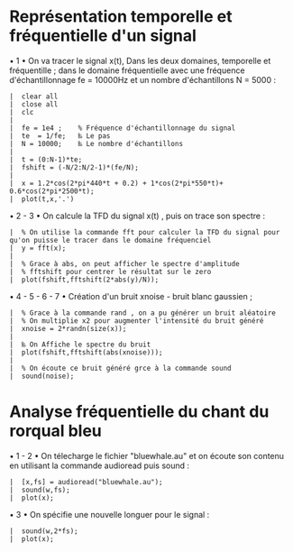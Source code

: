 # Représentation temporelle et fréquentielle d'un signal

  • 1 • On va tracer le signal x(t), Dans les deux domaines, temporelle et fréquentille ;
      dans le domaine fréquentielle avec une fréquence d'échantillonnage fe = 10000Hz et un nombre d'échantillons N = 5000 :

  ```
  |  clear all 
  |  close all 
  |  clc
  |  
  |  fe = 1e4 ;    % Fréquence d'échantillonnage du signal
  |  te  = 1/fe;   ‰ Le pas 
  |  N = 10000;    ‰ Le nombre d'échantillons 
  |  
  |  t = (0:N-1)*te;
  |  fshift = (-N/2:N/2-1)*(fe/N);
  |  
  |  x = 1.2*cos(2*pi*440*t + 0.2) + 1*cos(2*pi*550*t)+ 0.6*cos(2*pi*2500*t);
  |  plot(t,x,'.')
  ```
  
  • 2 - 3 • On calcule la TFD du signal x(t) , puis on trace son spectre :
  
  ```
  |  % On utilise la commande fft pour calculer la TFD du signal pour qu'on puisse le tracer dans le domaine fréquenciel
  |  y = fft(x);
  |
  |  % Grace à abs, on peut afficher le spectre d'amplitude
  |  % fftshift pour centrer le résultat sur le zero
  |  plot(fshift,fftshift(2*abs(y)/N));
  ```
  
  • 4 - 5 - 6 - 7 • Création d'un bruit xnoise - bruit blanc gaussien ; 
  
  ```
  |  % Grace à la commande rand , on a pu générer un bruit aléatoire
  |  % On multiplie x2 pour augmenter l'intensité du bruit généré
  |  xnoise = 2*randn(size(x));
  |
  |  ‰ On Affiche le spectre du bruit 
  |  plot(fshift,fftshift(abs(xnoise)));
  |
  |  % On écoute ce bruit généré grce à la commande sound
  |  sound(noise);
  ```
  
  # Analyse fréquentielle du chant du rorqual bleu
  
  • 1 - 2 • On télecharge le fichier "bluewhale.au" et on écoute son contenu en utilisant la commande audioread puis sound :
  
  ```
  |  [x,fs] = audioread("bluewhale.au");
  |  sound(w,fs);
  |  plot(x);
  ```

  • 3 • On spécifie une nouvelle longuer pour le signal :

  ```
  |  sound(w,2*fs);
  |  plot(x);
  ```
